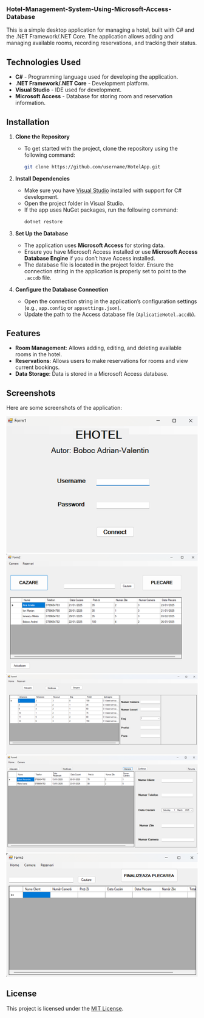### Hotel-Management-System-Using-Microsoft-Access-Database

This is a simple desktop application for managing a hotel, built with C# and the .NET Framework/.NET Core. The application allows adding and managing available rooms, recording reservations, and tracking their status.

## Technologies Used

- **C#** - Programming language used for developing the application.
- **.NET Framework/.NET Core** - Development platform.
- **Visual Studio** - IDE used for development.
- **Microsoft Access** - Database for storing room and reservation information.

## Installation

1. **Clone the Repository**
   - To get started with the project, clone the repository using the following command:
     ```bash
     git clone https://github.com/username/HotelApp.git
     ```

2. **Install Dependencies**
   - Make sure you have [Visual Studio](https://visualstudio.microsoft.com/) installed with support for C# development.
   - Open the project folder in Visual Studio.
   - If the app uses NuGet packages, run the following command:
     ```bash
     dotnet restore
     ```

3. **Set Up the Database**
   - The application uses **Microsoft Access** for storing data.
   - Ensure you have Microsoft Access installed or use **Microsoft Access Database Engine** if you don’t have Access installed.
   - The database file is located in the project folder. Ensure the connection string in the application is properly set to point to the `.accdb` file.

4. **Configure the Database Connection**
   - Open the connection string in the application’s configuration settings (e.g., `app.config` or `appsettings.json`).
   - Update the path to the Access database file (`AplicatieHotel.accdb`).

## Features

- **Room Management**: Allows adding, editing, and deleting available rooms in the hotel.
- **Reservations**: Allows users to make reservations for rooms and view current bookings.
- **Data Storage**: Data is stored in a Microsoft Access database.

## Screenshots

Here are some screenshots of the application:

![Screenshot 1](Screenshots/image1.png)
![Screenshot 2](Screenshots/image2.png)
![Screenshot 3](Screenshots/image3.png)
![Screenshot 4](Screenshots/image4.png)
![Screenshot 5](Screenshots/image5.png)

## License

This project is licensed under the [MIT License](LICENSE).
